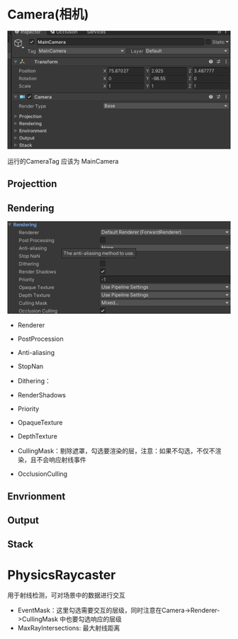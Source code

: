 
# Camera(相机)

![1718097515607](image/camera/1718097515607.png)

运行的CameraTag 应该为 MainCamera

## Projecttion

## Rendering

![1718097530253](image/camera/1718097530253.png)

- Renderer
- PostProcession
- Anti-aliasing
- StopNan
- Dithering：


- RenderShadows
- Priority
- OpaqueTexture
- DepthTexture
- CullingMask：剔除遮罩，勾选要渲染的层，注意：如果不勾选，不仅不渲染，且不会响应射线事件
- OcclusionCulling


## Envrionment


## Output

## Stack


# PhysicsRaycaster

用于射线检测，可对场景中的数据进行交互


- EventMask：这里勾选需要交互的层级，同时注意在Camera->Renderer->CullingMask 中也要勾选响应的层级
- MaxRayIntersections: 最大射线距离

